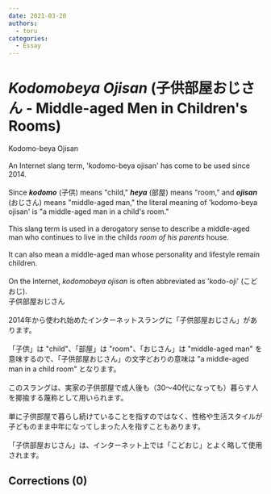 ```yaml
---
date: 2021-03-20
authors:
  - toru
categories:
  - Essay
---
```


<h1 id="subject_show"><strong><em>Kodomobeya Ojisan</strong></em> (子供部屋おじさん - Middle-aged Men in Children's Rooms)</h1>
<div class="date" hidden>Mar 20, 2021 12:23</div>
<div id="post"><div id="body_show_ori">
Kodomo-beya Ojisan<br/><br/>An Internet slang term, 'kodomo-beya ojisan' has come to be used since 2014.<br/><br/>Since <strong><em>kodomo</em></strong> (子供) means "child," <strong><em>heya</em></strong> (部屋) means "room," and <strong><em>ojisan</em></strong> (おじさん) means "middle-aged man," the literal meaning of 'kodomo-beya ojisan' is "a middle-aged man in a child's room."<br/><br/>This slang term is used in a derogatory sense to describe a middle-aged man who continues to live in the child<em>s room of his parents</em> house. <br/><br/>It can also mean a middle-aged man whose personality and lifestyle remain children.<br/><br/>On the Internet, <em>kodomobeya ojisan</em> is often abbreviated as 'kodo-oji' (こどおじ).
</div></div>

<!-- more -->

<div id="post_ja"><div id="body_show_mo">
子供部屋おじさん<br/><br/>2014年から使われ始めたインターネットスラングに「子供部屋おじさん」があります。<br/><br/>「子供」は "child"、「部屋」は "room"、「おじさん」は "middle-aged man" を意味するので、「子供部屋おじさん」の文字どおりの意味は "a middle-aged man in a child room" となります。<br/><br/>このスラングは、実家の子供部屋で成人後も（30〜40代になっても）暮らす人を揶揄する蔑称として用いられます。<br/><br/>単に子供部屋で暮らし続けていることを指すのではなく、性格や生活スタイルが子どものまま中年になってしまった人を指すこともあります。<br/><br/>「子供部屋おじさん」は、インターネット上では「こどおじ」とよく略して使用されます。
</div></div>

## Corrections (0)
